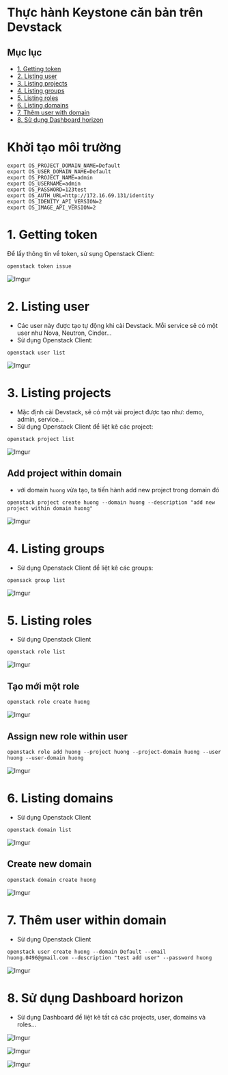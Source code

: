 # Thực hành Keystone căn bản trên Devstack


## Mục lục


* [1. Getting token](#1)
* [2. Listing user](#2)
* [3. Listing projects](#3)
* [4. Listing groups](#4)
* [5. Listing roles](#5)
* [6. Listing domains](#6)
* [7. Thêm user with domain](#7)
* [8. Sử dụng Dashboard horizon](#8)


# Khởi tạo môi trường
```
export OS_PROJECT_DOMAIN_NAME=Default
export OS_USER_DOMAIN_NAME=Default
export OS_PROJECT_NAME=admin
export OS_USERNAME=admin
export OS_PASSWORD=123test
export OS_AUTH_URL=http://172.16.69.131/identity
export OS_IDENITY_API_VERSION=2
export OS_IMAGE_API_VERSION=2
```


<a name="1"></a>

# 1. Getting token

Để lấy thông tin về token, sử sụng Openstack Client:

```
openstack token issue
```

![Imgur](https://i.imgur.com/CiSX9hq.png)
<a name="2"></a>

# 2. Listing user

- Các user này được tạo tự động khi cài Devstack. Mỗi service sẽ có một user như Nova, Neutron, Cinder...
- Sử dụng Openstack Client: 

```
openstack user list
```

![Imgur](https://i.imgur.com/w2cKTXb.png)
<a name="3"></a>

# 3. Listing projects

- Mặc định cài Devstack, sẽ có một vài project được tạo như: demo, admin, service...
- Sử dụng Openstack Client để liệt kê các project:

```
openstack project list
```

![Imgur](https://i.imgur.com/dIGLrW1.png)

## Add project within domain

- với domain `huong` vừa tạo, ta tiến hành add new project trong domain đó

```
openstack project create huong --domain huong --description "add new project within domain huong"
```
![Imgur](https://i.imgur.com/UAG4XRT.png)
<a name="4"></a>

# 4. Listing groups

- Sử dụng Openstack Client để liệt kê các groups:

```
opensack group list
```

![Imgur](https://i.imgur.com/O1Eh1Tm.png)

<a name="5"></a>

# 5. Listing roles

- Sử dụng Openstack Client

```
openstack role list
```

![Imgur](https://i.imgur.com/6R6RZAM.png)

## Tạo mới một role

```
openstack role create huong
```

![Imgur](https://i.imgur.com/Tl4p4vJ.png)

## Assign new role within user

```
openstack role add huong --project huong --project-domain huong --user huong --user-domain huong
```

![Imgur](https://i.imgur.com/hW00jnr.png)

<a name="6"></a>

# 6. Listing domains

- Sử dụng Openstack Client

```
openstack domain list
```

![Imgur](https://i.imgur.com/1muetgi.png)
## Create new domain

```
openstack domain create huong
```

![Imgur](https://i.imgur.com/DHzE2s3.png)

<a name="7"></a>

# 7. Thêm user within domain

- Sử dụng Openstack Client

```
openstack user create huong --domain Default --email huong.0496@gmail.com --description "test add user" --password huong
```
![Imgur](https://i.imgur.com/JkYWC5O.png)

<a name="8"></a>

# 8. Sử dụng Dashboard horizon

- Sử dụng Dashboard để liệt kê tất cả các projects, user, domains và roles...

![Imgur](https://i.imgur.com/WxlyPL9.png)


![Imgur](https://i.imgur.com/Oi04Yv9.png)


![Imgur](https://i.imgur.com/SiwPPZ3.png)

